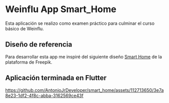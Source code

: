 # Weinflu App Smart_Home

Esta aplicación se realizo como examen práctico para culminar el curso básico de Weinflu.

## Diseño de referencia 

Para desarrollar esta app me inspiré del siguiente diseño [Smart Home](https://www.freepik.com/free-vector/smart-home-app-concept_9472502.htm#query=smart%20home%20app&position=43&from_view=keyword&track=ais&uuid=cd18ef3b-18bc-4f97-94a0-1a0c38a33a02) de la plataforma de Freepik.

## Aplicación terminada en Flutter

https://github.com/AntonioJrDeveloper/smart_home/assets/112713650/3e7a8e23-1df2-4f8c-abba-3162569ce43f

